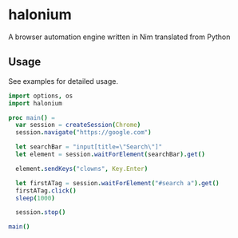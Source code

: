 # halonium
A browser automation engine written in Nim translated from Python

## Usage

See examples for detailed usage.

```nim
import options, os
import halonium

proc main() =
  var session = createSession(Chrome)
  session.navigate("https://google.com")

  let searchBar = "input[title=\"Search\"]"
  let element = session.waitForElement(searchBar).get()

  element.sendKeys("clowns", Key.Enter)

  let firstATag = session.waitForElement("#search a").get()
  firstATag.click()
  sleep(1000)

  session.stop()

main()
```